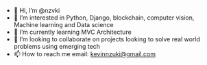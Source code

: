 - 👋 Hi, I’m @nzvki
- 👀 I’m interested in Python, Django, blockchain, computer vision, Machine learning and Data science
- 🌱 I’m currently learning MVC Architecture
- 💞️ I’m looking to collaborate on projects looking to solve real world problems using emerging tech
- 📫 How to reach me email: kevinnzuki@gmail.com

<!---
nzvki/nzvki is a ✨ special ✨ repository because its `README.md` (this file) appears on your GitHub profile.
You can click the Preview link to take a look at your changes.
--->
